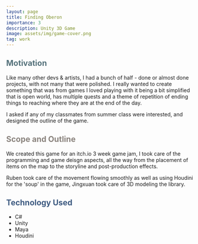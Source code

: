 ```yaml
---
layout: page
title: Finding Oberon
importance: 3
description: Unity 3D Game
image: assets/img/game-cover.png
tag: work
---
```


## <span style="color: #54717a;">Motivation</span>
Like many other devs & artists, I had a bunch of half - done or almost done projects, with not many that were polished. I really wanted to create something that was from games I loved playing with it being a bit simplified that is open world, has multiple quests and a theme of repetition of ending things to reaching where they are at the end of the day. 

I asked if any of my classmates from summer class were interested, and designed the outline of the game.

## <span style="color: #8a837d;">Scope and Outline</span>
We created this game for an itch.io 3 week game jam, I took care of the programming and game deisgn aspects, all the way from the placement of items on the map to the storyline and post-production effects.

Ruben took care of the movement flowing smoothly as well as using Houdini for the 'soup' in the game, Jingxuan took care of 3D modeling the library.

## <span style="color: #3d5a80;">Technology Used</span>
- C#
- Unity
- Maya
- Houdini 